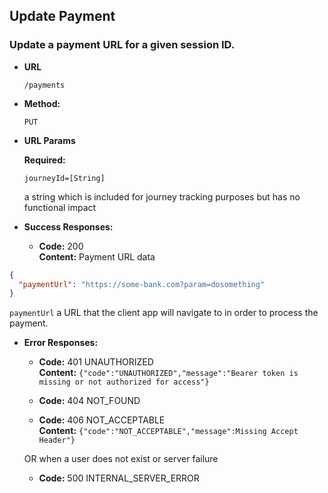 Update Payment
----

### Update a payment URL for a given session ID.

* **URL**

  `/payments`

* **Method:**

  `PUT`

* **URL Params**

  **Required:**

  `journeyId=[String]`

  a string which is included for journey tracking purposes but has no functional impact

* **Success Responses:**

    * **Code:** 200 <br />
      **Content:** Payment URL data

```json
{
  "paymentUrl": "https://some-bank.com?param=dosomething"
}
```

`paymentUrl`
a URL that the client app will navigate to in order to process the payment.

* **Error Responses:**

    * **Code:** 401 UNAUTHORIZED <br/>
      **Content:** `{"code":"UNAUTHORIZED","message":"Bearer token is missing or not authorized for access"}`

    * **Code:** 404 NOT_FOUND <br/>

    * **Code:** 406 NOT_ACCEPTABLE <br/>
      **Content:** `{"code":"NOT_ACCEPTABLE","message":Missing Accept Header"}`

  OR when a user does not exist or server failure

    * **Code:** 500 INTERNAL_SERVER_ERROR <br/>




